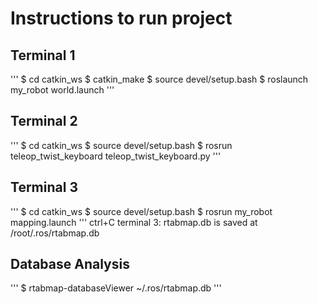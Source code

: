 # Instructions to run project
## Terminal 1

'''
$ cd catkin_ws
$ catkin_make
$ source devel/setup.bash
$ roslaunch my_robot world.launch
'''

## Terminal 2

'''
$ cd catkin_ws
$ source devel/setup.bash
$ rosrun teleop_twist_keyboard teleop_twist_keyboard.py 
'''

## Terminal 3

'''
$ cd catkin_ws
$ source devel/setup.bash
$ rosrun my_robot mapping.launch 
'''
ctrl+C terminal 3: rtabmap.db is saved at /root/.ros/rtabmap.db

## Database Analysis
'''
$ rtabmap-databaseViewer ~/.ros/rtabmap.db
'''


